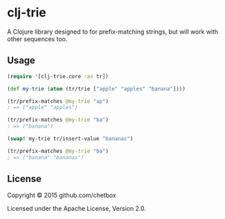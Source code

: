 # clj-trie

A Clojure library designed to for prefix-matching strings, but will work with other sequences too.

## Usage

```clojure
(require '[clj-trie.core :as tr])

(def my-trie (atom (tr/trie ["apple" "apples" "banana"])))

(tr/prefix-matches @my-trie "ap")
; => ("apple" "apples")

(tr/prefix-matches @my-trie "ba")
; => ("banana")

(swap! my-trie tr/insert-value "bananas")

(tr/prefix-matches @my-trie "ba")
; => ("banana" "bananas")

```

## License

Copyright © 2015 github.com/chetbox

Licensed under the Apache License, Version 2.0.
